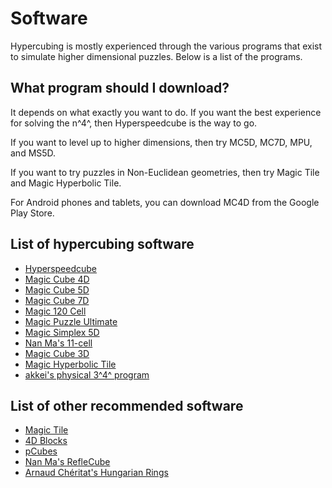 # Software

Hypercubing is mostly experienced through the various programs that exist to simulate higher dimensional puzzles. Below is a list of the programs.

## What program should I download?

It depends on what exactly you want to do. If you want the best experience for solving the n^4^, then Hyperspeedcube is the way to go.

If you want to level up to higher dimensions, then try MC5D, MC7D, MPU, and MS5D. 

If you want to try puzzles in Non-Euclidean geometries, then try Magic Tile and Magic Hyperbolic Tile.

For Android phones and tablets, you can download MC4D from the Google Play Store.

## List of hypercubing software
- [Hyperspeedcube](\wiki\software-hsc)
- [Magic Cube 4D](\wiki\software-mc4d)
- [Magic Cube 5D](https://www.gravitation3d.com/magiccube5d/)
- [Magic Cube 7D](https://superliminal.com/andrey/mc7d/)
- [Magic 120 Cell](http://www.gravitation3d.com/magic120cell/index.html)
- [Magic Puzzle Ultimate](\wiki\software-mpu)
- [Magic Simplex 5D](https://superliminal.com/andrey/ms5d/)
- [Nan Ma's 11-cell](https://superliminal.com/cube/ElevenCell.jar)
- [Magic Cube 3D](https://github.com/rzhao271/MC3D/releases/latest/)
- [Magic Hyperbolic Tile](https://superliminal.com/andrey/mht633/)
- [akkei's physical 3^4^ program](https://discord.com/channels/852389089268858922/903095477568938035/1048694090839101581)

## List of other recommended software
- [Magic Tile](http://roice3.org/magictile/)
- [4D Blocks](https://www.urticator.net/blocks/)
- [pCubes](https://twistypuzzles.com/forum/viewtopic.php?t=27054)
- [Nan Ma's RefleCube](https://www.nan.ma/reflecube/)
- [Arnaud Chéritat's Hungarian Rings](https://www.math.univ-toulouse.fr/~cheritat/AppletsDivers/AnneauxHongrois/)
